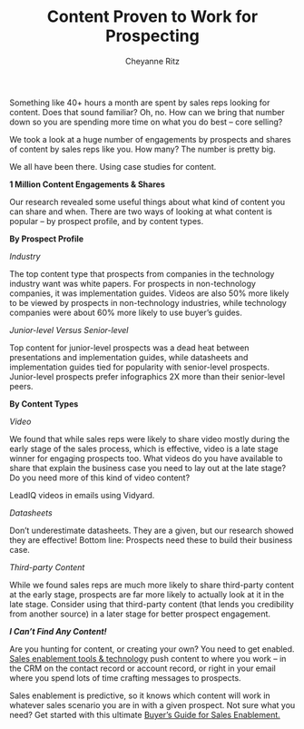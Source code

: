 ﻿---
title: Content Proven to Work for Prospecting
description: We know content helps with prospecting. Case studies – great. Video – even better. Blog posts like this one, super okay. But how do you usually find the right thing to send or talk about when you are about to send an email or make a call? When you get that prospect list from LeadIQ, well, what do you say to them
coverImage: img/knowledgetree.png
publishDate: Dec 8, 2016

author: Cheyanne Ritz
authorProfile: I am a writer with 10 years of professional experience. I get to say that I love what I do, because I love to write. Being able to write something well that works for its intended audience is satisfying for me. I pride myself on being able to write uncommonly fast while designing the text for organization and flow. I am remarkably talented at editing what I write, so the end result needs very little review or major re-structuring
authorImage: 
---

Something like 40+ hours a month are spent by sales reps looking for content. Does that sound familiar? Oh, no. How can we bring that number down so you are spending more time on what you do best – core selling?

We took a look at a huge number of engagements by prospects and shares of content by sales reps like you. How many? The number is pretty big.

 We all have been there. Using case studies for content.

**1 Million Content Engagements & Shares**

Our research revealed some useful things about what kind of content you can share and when. There are two ways of looking at what content is popular – by prospect profile, and by content types.

**By Prospect Profile**

_Industry_

The top content type that prospects from companies in the technology industry want was white papers. For prospects in non-technology companies, it was implementation guides. Videos are also 50% more likely to be viewed by prospects in non-technology industries, while technology companies were about 60% more likely to use buyer’s guides.

_Junior-level Versus Senior-level_

Top content for junior-level prospects was a dead heat between presentations and implementation guides, while datasheets and implementation guides tied for popularity with senior-level prospects. Junior-level prospects prefer infographics 2X more than their senior-level peers.

**By Content Types**

_Video_

We found that while sales reps were likely to share video mostly during the early stage of the sales process, which is effective, video is a late stage winner for engaging prospects too. What videos do you have available to share that explain the business case you need to lay out at the late stage? Do you need more of this kind of video content?

 LeadIQ videos in emails using Vidyard.

_Datasheets_

Don’t underestimate datasheets. They are a given, but our research showed they are effective! Bottom line: Prospects need these to build their business case.

_Third-party Content_

While we found sales reps are much more likely to share third-party content at the early stage, prospects are far more likely to actually look at it in the late stage. Consider using that third-party content (that lends you credibility from another source) in a later stage for better prospect engagement.

**_I Can’t Find Any Content!_**

Are you hunting for content, or creating your own? You need to get enabled. [Sales enablement tools & technology](https://www.knowledgetree.com/discover-sales-assets/) push content to where you work – in the CRM on the contact record or account record, or right in your email where you spend lots of time crafting messages to prospects.

Sales enablement is predictive, so it knows which content will work in whatever sales scenario you are in with a given prospect. Not sure what you need? Get started with this ultimate [Buyer’s Guide for Sales Enablement.](https://www.knowledgetree.com/blog/2016/09/buyers-guide-for-sales-enablement/)
